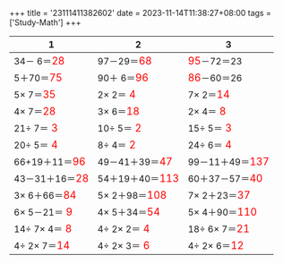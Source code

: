 +++ 
title = '23111411382602' 
date = 2023-11-14T11:38:27+08:00 
tags = ['Study-Math'] 
+++ 

1 | 2 | 3 
-- | -- | -- 
34－ 6＝<font color=red size=4>28</font> | 97－29＝<font color=red size=4>68</font> | <font color=red size=4>95</font>－72＝23 
 5＋70＝<font color=red size=4>75</font> | 90＋ 6＝<font color=red size=4>96</font> | <font color=red size=4>86</font>－60＝26 
 5× 7＝<font color=red size=4>35</font> |  2× 2＝<font color=red size=4> 4</font> |  7× 2＝<font color=red size=4>14</font> 
 4× 7＝<font color=red size=4>28</font> |  3× 6＝<font color=red size=4>18</font> |  2× 4＝<font color=red size=4> 8</font> 
21÷ 7＝<font color=red size=4> 3</font> | 10÷ 5＝<font color=red size=4> 2</font> | 15÷ 5＝<font color=red size=4> 3</font> 
20÷ 5＝<font color=red size=4> 4</font> |  8÷ 4＝<font color=red size=4> 2</font> | 24÷ 6＝<font color=red size=4> 4</font> 
66+19＋11＝<font color=red size=4>96</font> | 49－41＋39＝<font color=red size=4>47</font> | 99－11＋49＝<font color=red size=4>137</font> 
43－31＋16＝<font color=red size=4>28</font> | 54＋19＋40＝<font color=red size=4>113</font> | 60＋37－57＝<font color=red size=4>40</font> 
 3× 6＋66＝<font color=red size=4>84</font> |  5× 2＋98＝<font color=red size=4>108</font> |  7× 2＋23＝<font color=red size=4>37</font> 
 6× 5－21＝<font color=red size=4> 9</font> |  4× 5＋34＝<font color=red size=4>54</font> |  5× 4＋90＝<font color=red size=4>110</font> 
14÷ 7× 4＝<font color=red size=4> 8</font> |  4÷ 2× 2＝<font color=red size=4> 4</font> | 18÷ 6× 7＝<font color=red size=4>21</font> 
 4÷ 2× 7＝<font color=red size=4>14</font> |  4÷ 2× 3＝<font color=red size=4> 6</font> |  4÷ 2× 6＝<font color=red size=4>12</font> 

